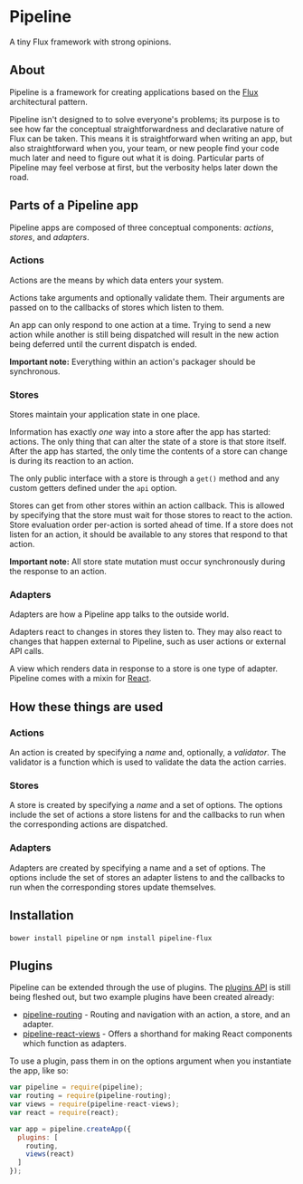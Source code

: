 # Pipeline
A tiny Flux framework with strong opinions.
## About
Pipeline is a framework for creating applications based on the
[Flux](http://facebook.github.io/flux/) architectural pattern.

Pipeline isn't designed to to solve everyone's problems; its purpose is to see how far the conceptual straightforwardness and declarative nature of Flux can be taken. This means it is straightforward when writing an app, but also straightforward when you, your team, or new people find your code much later and need to figure out what it is doing. Particular parts of Pipeline may feel verbose at first, but the verbosity helps later down the road.

## Parts of a Pipeline app

Pipeline apps are composed of three conceptual components: *actions*, *stores*,
and *adapters*.

### Actions

Actions are the means by which data enters your system.

Actions take arguments and optionally validate them. Their arguments are passed on to the callbacks of stores which listen to them.

An app can only respond to one action at a time. Trying to send a new action while another is still being dispatched will result in the new action being deferred until the current dispatch is ended.

**Important note:** Everything within an action's packager should be synchronous.

### Stores

Stores maintain your application state in one place.

Information has exactly *one* way into a store after the app has started: actions. The only thing that can alter the state of a store is that store itself. After the app has started, the only time the contents of a store can change is during its reaction to an action.

The only public interface with a store is through a `get()` method and any custom getters defined under the `api` option.

Stores can get from other stores within an action callback. This is allowed by specifying that the store must wait for those stores to react to the action. Store evaluation order per-action is sorted ahead of time. If a store does not listen for an action, it should be available to any stores that respond to that action.

**Important note:** All store state mutation must occur synchronously during the response to an action.


### Adapters

Adapters are how a Pipeline app talks to the outside world.

Adapters react to changes in stores they listen to. They may also react to changes that happen external to Pipeline, such as user actions or external API calls.

A view which renders data in response to a store is one type of adapter. Pipeline comes with a mixin for [React](http://facebook.github.io/react/).


## How these things are used

### Actions

An action is created by specifying a *name* and, optionally, a *validator*. The validator is a function which is used to validate the data the action carries.

### Stores

A store is created by specifying a *name* and a set of options. The options include the set of actions a store listens for and the callbacks to run when the corresponding actions are dispatched.

### Adapters

Adapters are created by specifying a name and a set of options. The options include the set of stores an adapter listens to and the callbacks to run when the corresponding stores update themselves.

## Installation

`bower install pipeline` or `npm install pipeline-flux`

## Plugins

Pipeline can be extended through the use of plugins. The [plugins API](docs/plugins.md) is still being fleshed out, but two example plugins have been created already:

 - [pipeline-routing](https://github.com/rimunroe/pipeline-routing) - Routing and navigation with an action, a store, and an adapter.
 - [pipeline-react-views](https://github.com/rimunroe/pipeline-react-views) - Offers a shorthand for making React components which function as adapters.

To use a plugin, pass them in on the options argument when you instantiate the app, like so:

```javascript
var pipeline = require(pipeline);
var routing = require(pipeline-routing);
var views = require(pipeline-react-views);
var react = require(react);

var app = pipeline.createApp({
  plugins: [
    routing,
    views(react)
  ]
});
```

